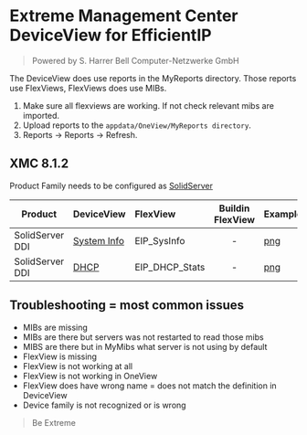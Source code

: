 # Extreme Management Center DeviceView for EfficientIP

>Powered by S. Harrer Bell Computer-Netzwerke GmbH

The DeviceView does use reports in the MyReports directory. Those reports use FlexViews, FlexViews does use MIBs.

1. Make sure all flexviews are working. If not check relevant mibs are imported.
2. Upload reports to the `appdata/OneView/MyReports directory`.
3. Reports -> Reports -> Refresh.

## XMC 8.1.2

Product Family needs to be configured as [SolidServer](sample/VendorProfile-EIP.png?raw=true)

| Product  | DeviceView   | FlexView   | Buildin FlexView | Example   |
| -------- | ------------ |:---------- |:----------------:| --------- |
| SolidServer DDI |[System Info](xml/DeviceViewEIPSystem.xml)|EIP_SysInfo| - |[png](sample/DeviceViewEIPSystem.png?raw=true)|
| SolidServer DDI |[DHCP](xml/DeviceViewEIPDhcp.xml)|EIP_DHCP_Stats| - |[png](sample/DeviceViewEIPDhcp.png?raw=true)|

## Troubleshooting = most common issues
* MIBs are missing
* MIBs are there but servers was not restarted to read those mibs
* MIBS are there but in MyMibs what server is not using by default
* FlexView is missing
* FlexView is not working at all
* FlexView is not working in OneView 
* FlexView does have wrong name = does not match the definition in DeviceView
* Device family is not recognized or is wrong

>Be Extreme